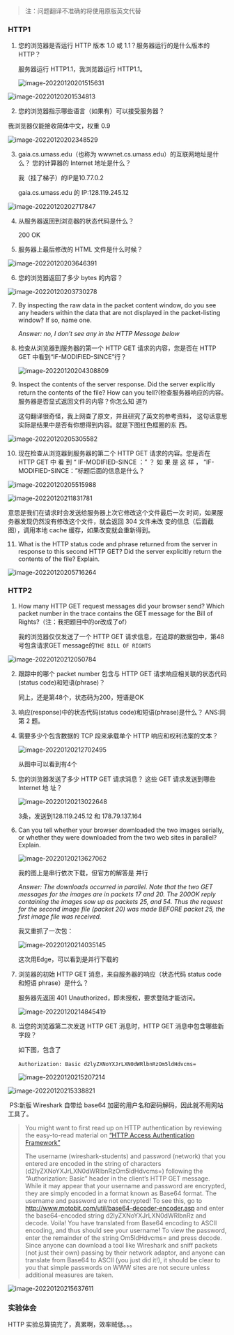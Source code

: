 > 注：问题翻译不准确的将使用原版英文代替

### HTTP1

1. 您的浏览器是否运行 HTTP 版本 1.0 或 1.1？服务器运行的是什么版本的 HTTP？

   服务器运行 HTTP1.1，我浏览器运行 HTTP1.1。

   ![image-20220120201515631](images/image-20220120201515631.png)

![image-20220120201534813](images/image-20220120201534813.png)

2.  您的浏览器指示哪些语言（如果有）可以接受服务器？

   我浏览器仅能接收简体中文，权重 0.9 

![image-20220120202348529](images/image-20220120202348529.png)

3. gaia.cs.umass.edu（也称为 wwwnet.cs.umass.edu）的互联网地址是什么？ 您的计算器的 Internet 地址是什么？

   我（挂了梯子）的IP是10.77.0.2

   gaia.cs.umass.edu 的 IP:128.119.245.12

![image-20220120202717847](images/image-20220120202717847.png)

4. 从服务器返回到浏览器的状态代码是什么？

   200 OK

5. 服务器上最后修改的 HTML 文件是什么时候？

![image-20220120203646391](images/image-20220120203646391.png)

6.  您的浏览器返回了多少 bytes 的内容？

   ![image-20220120203730278](images/image-20220120203730278.png)

7. By inspecting the raw data in the packet content window, do you see any headers within the data that are not displayed in the packet-listing window? If so, name one. 

   *Answer: no, I don’t see any in the HTTP Message below*

8. 检查从浏览器到服务器的第一个 HTTP GET 请求的内容，您是否在 HTTP GET 中看到“IF-MODIFIED-SINCE”行？

   ![image-20220120204308809](images/image-20220120204308809.png)

9. Inspect the contents of the server response. Did the server explicitly return the contents of the file? How can you tell?(检查服务器响应的内容。服务器是否显式返回文件的内容？你怎么知 道?)

   这句翻译很奇怪，我上网查了原文，并且研究了英文的参考资料， 这句话意思实际是结果中是否有你想得到内容。就是下图红色框圈的东 西。

![image-20220120205305582](images/image-20220120205305582.png)

10. 现在检查从浏览器到服务器的第二个 HTTP GET 请求的内容。您是否在 HTTP GET 中 看 到 “ IF-MODIFIED-SINCE ：” ？ 如 果 是 这 样 ， “IF-MODIFIED-SINCE：”标题后面的信息是什么？

![image-20220120205515988](images/image-20220120205515988.png)

![image-20220120211831781](images/image-20220120211831781.png)

意思是我们在请求时会发送给服务器上次它修改这个文件最后一次 时间，如果服务器发现仍然没有修改这个文件，就会返回 304 文件未改 变的信息（后面截图），调用本地 cache 缓存，如果改变就会重新得到。

11. What is the HTTP status code and phrase returned from the server in response to this second HTTP GET? Did the server explicitly return the contents of the file? Explain.

![image-20220120205716264](images/image-20220120205716264.png)





### HTTP2

1. How many HTTP GET request messages did your browser send? Which packet number in the trace contains the GET message for the Bill of Rights?（注：我把题目中的or改成了of）

   我的浏览器仅仅发送了一个 HTTP GET 请求信息，在追踪的数据包中，第48号包含请求GET message的`THE BILL OF RIGHTS`

![image-20220120212050784](images/image-20220120212050784.png)

2. 跟踪中的哪个 packet number 包含与 HTTP GET 请求响应相关联的状态代码(status code)和短语(phrase)？

   同上，还是第48个，状态码为200，短语是OK

3. 响应(response)中的状态代码(status code)和短语(phrase)是什么？ ANS:同第 2 题。

4. 需要多少个包含数据的 TCP 段来承载单个 HTTP 响应和权利法案的文本？

   ![image-20220120212702495](images/image-20220120212702495.png)

   从图中可以看到有4个

    

5. 您的浏览器发送了多少 HTTP GET 请求消息？ 这些 GET 请求发送到哪些 Internet 地 址？

   ![image-20220120213022648](images/image-20220120213022648.png)

   3条，发送到128.119.245.12 和 178.79.137.164

6. Can you tell whether your browser downloaded the two images serially, or whether they were downloaded from the two web sites in parallel? Explain. 

   ![image-20220120213627062](images/image-20220120213627062.png)

   我的图上是串行依次下载，但官方的解答是 并行

   *Answer: The downloads occurred in parallel. Note that the two GET messages for the images are in packets 17 and 20. The 200OK reply containing the images sow up as packets 25, and 54. Thus the request for the second image file (packet 20) was made BEFORE packet 25, the first image file was received.*

   我又重抓了一次包：

   ![image-20220120214035145](images/image-20220120214035145.png)

   这次用Edge，可以看到是并行下载的

7. 浏览器的初始 HTTP GET 消息，来自服务器的响应（状态代码 status code 和短语 phrase）是什么？

   服务器先返回 401 Unauthorized，即未授权，要求登陆才能访问。

   ![image-20220120214845419](images/image-20220120214845419.png)

8. 当您的浏览器第二次发送 HTTP GET 消息时，HTTP GET 消息中包含哪些新字段？

   如下图，包含了

   ​	`Authorization: Basic d2lyZXNoYXJrLXN0dWRlbnRzOm5ldHdvcms=`

   ![image-20220120215207214](images/image-20220120215207214.png)

![image-20220120215338821](images/image-20220120215338821.png)

​	PS:新版 Wireshark 自带给 base64 加密的用户名和密码解码，因此就不用网站工具了。

> You might want to first read up on HTTP authentication by reviewing the easy-to-read material on [“HTTP Access Authentication Framework”](http://frontier.userland.com/stories/storyReader$2159) 
>
> The username (wireshark-students) and password (network) that you entered are encoded in the string of characters (d2lyZXNoYXJrLXN0dWRlbnRzOm5ldHdvcms=) following  the “Authorization: Basic” header in the client’s HTTP GET message. While it may appear that your username and password are encrypted, they are simply encoded in a format known as Base64 format. The username and password are not encrypted! To see this, go to http://www.motobit.com/util/base64-decoder-encoder.asp and enter the base64-encoded string d2lyZXNoYXJrLXN0dWRlbnRz and decode. Voila! You have translated from Base64 encoding to ASCII encoding, and thus should see your username! To view the password, enter the remainder of the string Om5ldHdvcms= and press decode. Since anyone can download a tool like Wireshark and sniff packets (not just their own) passing by their network adaptor, and anyone can translate from Base64 to ASCII (you just did it!), it should be clear to you that simple passwords on WWW sites are not secure unless additional measures are taken.

![image-20220120215637611](images/image-20220120215637611.png)



###  实验体会

HTTP 实验总算搞完了，真累啊，效率贼低。。。
